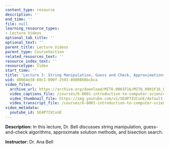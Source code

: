 ```yaml
---
content_type: resource
description: ''
end_time: ''
file: null
learning_resource_types:
- Lecture Videos
optional_tab_title: ''
optional_text: ''
parent_title: Lecture Videos
parent_type: CourseSection
related_resources_text: ''
resource_index_text: ''
resourcetype: Video
start_time: ''
title: 'Lecture 3: String Manipulation, Guess and Check, Approximations, Bisection'
uid: d8664e38-60c1-090f-2593-8980868bcbca
video_files:
  archive_url: https://archive.org/download/MIT6.0001F16/MIT6_0001F16_Lecture_03_300k.mp4
  video_captions_file: /courses/6-0001-introduction-to-computer-science-and-programming-in-python-fall-2016/6e2747d4f92152b8a5cf50493d1345d0_SE4P7IVCunE.vtt
  video_thumbnail_file: https://img.youtube.com/vi/SE4P7IVCunE/default.jpg
  video_transcript_file: /courses/6-0001-introduction-to-computer-science-and-programming-in-python-fall-2016/d68f91578c16ffb99a7eccaf841a13b0_SE4P7IVCunE.pdf
video_metadata:
  youtube_id: SE4P7IVCunE
---
```




**Description:** In this lecture, Dr. Bell discusses string manipulation, guess-and-check algorithms, approximate solution methods, and bisection search.

**Instructor:** Dr. Ana Bell